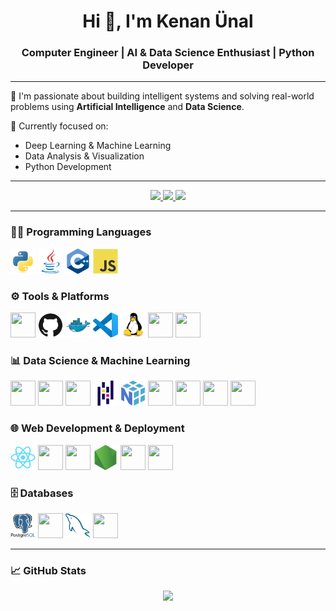 <h1 align="center">Hi 👋, I'm Kenan Ünal</h1>
<h3 align="center">Computer Engineer | AI & Data Science Enthusiast | Python Developer</h3>

---

🎯 I'm passionate about building intelligent systems and solving real-world problems using **Artificial Intelligence** and **Data Science**.

🔭 Currently focused on:
- Deep Learning & Machine Learning
- Data Analysis & Visualization
- Python Development

---

<p align="center">
  <a href="https://linkedin.com/in/kenan-unal" target="_blank">
    <img src="https://img.shields.io/badge/LinkedIn-0077B5?style=for-the-badge&logo=linkedin&logoColor=white" />
  </a>
  <a href="https://kaggle.com/kenannal" target="_blank">
    <img src="https://img.shields.io/badge/Kaggle-20BEFF?style=for-the-badge&logo=kaggle&logoColor=white" />
  </a>
  <a href="mailto:kenanunal310@gmail.com" target="_blank">
    <img src="https://img.shields.io/badge/Gmail-D14836?style=for-the-badge&logo=gmail&logoColor=white" />
  </a>
</p>

---

### 👨‍💻 Programming Languages
<p align="left">
  <img src="https://raw.githubusercontent.com/devicons/devicon/master/icons/python/python-original.svg" width="40" height="40" />
  <img src="https://raw.githubusercontent.com/devicons/devicon/master/icons/java/java-original.svg" width="40" height="40" />
  <img src="https://raw.githubusercontent.com/devicons/devicon/master/icons/cplusplus/cplusplus-original.svg" width="40" height="40" />
  <img src="https://raw.githubusercontent.com/devicons/devicon/master/icons/javascript/javascript-original.svg" width="40" height="40" />
</p>

### ⚙️ Tools & Platforms
<p align="left">
  <img src="https://www.vectorlogo.zone/logos/git-scm/git-scm-icon.svg" width="40" height="40" />
  <img src="https://raw.githubusercontent.com/devicons/devicon/master/icons/github/github-original.svg" width="40" height="40" />
  <img src="https://raw.githubusercontent.com/devicons/devicon/master/icons/docker/docker-original.svg" width="40" height="40" />
  <img src="https://raw.githubusercontent.com/devicons/devicon/master/icons/vscode/vscode-original.svg" width="40" height="40" />
  <img src="https://raw.githubusercontent.com/devicons/devicon/master/icons/linux/linux-original.svg" width="40" height="40" />
  <img src="https://upload.wikimedia.org/wikipedia/commons/3/38/Jupyter_logo.svg" width="40" height="40" />
  <img src="https://huggingface.co/front/assets/huggingface_logo.svg" width="40" height="40" />
</p>

### 📊 Data Science & Machine Learning
<p align="left">
  <img src="https://www.vectorlogo.zone/logos/pytorch/pytorch-icon.svg" width="40" height="40" />
  <img src="https://www.vectorlogo.zone/logos/tensorflow/tensorflow-icon.svg" width="40" height="40" />
  <img src="https://upload.wikimedia.org/wikipedia/commons/0/05/Scikit_learn_logo_small.svg" width="40" height="40" />
  <img src="https://raw.githubusercontent.com/devicons/devicon/master/icons/pandas/pandas-original.svg" width="40" height="40" />
  <img src="https://raw.githubusercontent.com/devicons/devicon/master/icons/numpy/numpy-original.svg" width="40" height="40" />
  <img src="https://seaborn.pydata.org/_images/logo-mark-lightbg.svg" width="40" height="40" />
  <img src="https://upload.wikimedia.org/wikipedia/commons/8/84/Matplotlib_icon.svg" width="40" height="40" />
  <img src="https://www.vectorlogo.zone/logos/opencv/opencv-icon.svg" width="40" height="40" />
  <img src="https://upload.wikimedia.org/wikipedia/commons/a/ae/Keras_logo.svg" width="40" height="40" />
</p>

### 🌐 Web Development & Deployment
<p align="left">
  <img src="https://raw.githubusercontent.com/devicons/devicon/master/icons/react/react-original.svg" width="40" height="40" />
  <img src="https://vitejs.dev/logo.svg" width="40" height="40" />
  <img src="https://www.vectorlogo.zone/logos/tailwindcss/tailwindcss-icon.svg" width="40" height="40" />
  <img src="https://raw.githubusercontent.com/devicons/devicon/master/icons/nodejs/nodejs-original.svg" width="40" height="40" />
  <img src="https://www.vectorlogo.zone/logos/expressjs/expressjs-icon.svg" width="40" height="40" />
  <img src="https://www.vectorlogo.zone/logos/heroku/heroku-icon.svg" width="40" height="40" />
</p>

### 🗄️ Databases
<p align="left">
  <img src="https://raw.githubusercontent.com/devicons/devicon/master/icons/postgresql/postgresql-original-wordmark.svg" width="40" height="40" />
  <img src="https://www.svgrepo.com/show/303229/microsoft-sql-server-logo.svg" width="40" height="40" />
  <img src="https://raw.githubusercontent.com/devicons/devicon/master/icons/mysql/mysql-original.svg" width="40" height="40" />
  <img src="https://www.vectorlogo.zone/logos/sqlite/sqlite-icon.svg" width="40" height="40" />
</p>

---

### 📈 GitHub Stats

<p align="center">
  <img src="https://github-readme-stats.vercel.app/api?username=kenannunall&show_icons=true&theme=tokyonight" />
</p>
